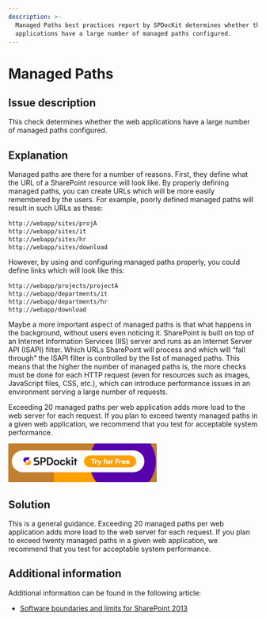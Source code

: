 ```yaml
---
description: >-
  Managed Paths best practices report by SPDocKit determines whether the web
  applications have a large number of managed paths configured.
---
```


# Managed Paths

## Issue description

This check determines whether the web applications have a large number of managed paths configured.

## Explanation

Managed paths are there for a number of reasons. First, they define what the URL of a SharePoint resource will look like. By properly defining managed paths, you can create URLs which will be more easily remembered by the users. For example, poorly defined managed paths will result in such URLs as these:

```http
http://webapp/sites/projA
http://webapp/sites/it
http://webapp/sites/hr
http://webapp/sites/download
```

However, by using and configuring managed paths properly, you could define links which will look like this:

```http
http://webapp/projects/projectA
http://webapp/departments/it
http://webapp/departments/hr
http://webapp/download
```

Maybe a more important aspect of managed paths is that what happens in the background, without users even noticing it. SharePoint is built on top of an Internet Information Services (IIS) server and runs as an Internet Server API (ISAPI) filter. Which URLs SharePoint will process and which will “fall through” the ISAPI filter is controlled by the list of managed paths. This means that the higher the number of managed paths is, the more checks must be done for each HTTP request (even for resources such as images, JavaScript files, CSS, etc.), which can introduce performance issues in an environment serving a large number of requests.

Exceeding 20 managed paths per web application adds more load to the web server for each request. If you plan to exceed twenty managed paths in a given web application, we recommend that you test for acceptable system performance.

[![Download SPDocKit](../../../.gitbook/assets/spdockit-download.png)](http://bit.ly/2US0Zna)

## Solution

This is a general guidance. Exceeding 20 managed paths per web application adds more load to the web server for each request. If you plan to exceed twenty managed paths in a given web application, we recommend that you test for acceptable system performance.

## Additional information

Additional information can be found in the following article:

* [Software boundaries and limits for SharePoint 2013](https://learn.microsoft.com/en-us/sharepoint/install/software-boundaries-and-limits)

